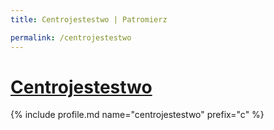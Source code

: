 ```yaml
---
title: Centrojestestwo | Patromierz

permalink: /centrojestestwo
---
```


# [Centrojestestwo](https://patronite.pl/centrojestestwo)

{% include profile.md name="centrojestestwo" prefix="c" %}
